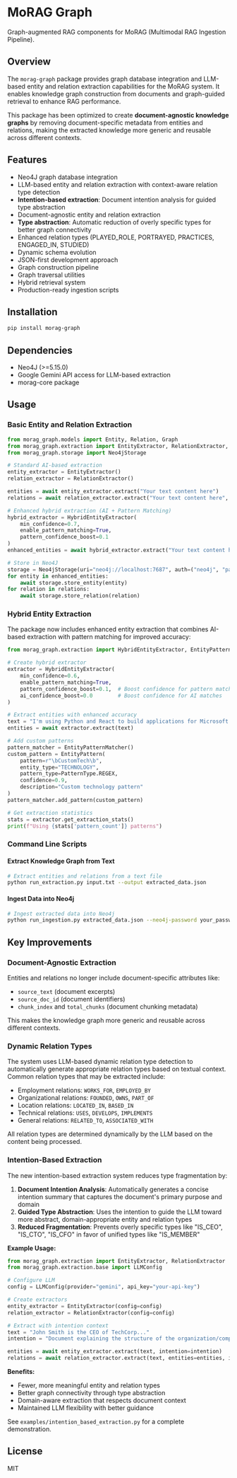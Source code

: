 # MoRAG Graph

Graph-augmented RAG components for MoRAG (Multimodal RAG Ingestion Pipeline).

## Overview

The `morag-graph` package provides graph database integration and LLM-based entity and relation extraction capabilities for the MoRAG system. It enables knowledge graph construction from documents and graph-guided retrieval to enhance RAG performance.

This package has been optimized to create **document-agnostic knowledge graphs** by removing document-specific metadata from entities and relations, making the extracted knowledge more generic and reusable across different contexts.

## Features

- Neo4J graph database integration
- LLM-based entity and relation extraction with context-aware relation type detection
- **Intention-based extraction**: Document intention analysis for guided type abstraction
- Document-agnostic entity and relation extraction
- **Type abstraction**: Automatic reduction of overly specific types for better graph connectivity
- Enhanced relation types (PLAYED_ROLE, PORTRAYED, PRACTICES, ENGAGED_IN, STUDIED)
- Dynamic schema evolution
- JSON-first development approach
- Graph construction pipeline
- Graph traversal utilities
- Hybrid retrieval system
- Production-ready ingestion scripts

## Installation

```bash
pip install morag-graph
```

## Dependencies

- Neo4J (>=5.15.0)
- Google Gemini API access for LLM-based extraction
- morag-core package

## Usage

### Basic Entity and Relation Extraction

```python
from morag_graph.models import Entity, Relation, Graph
from morag_graph.extraction import EntityExtractor, RelationExtractor, HybridEntityExtractor
from morag_graph.storage import Neo4jStorage

# Standard AI-based extraction
entity_extractor = EntityExtractor()
relation_extractor = RelationExtractor()

entities = await entity_extractor.extract("Your text content here")
relations = await relation_extractor.extract("Your text content here", entities)

# Enhanced hybrid extraction (AI + Pattern Matching)
hybrid_extractor = HybridEntityExtractor(
    min_confidence=0.7,
    enable_pattern_matching=True,
    pattern_confidence_boost=0.1
)
enhanced_entities = await hybrid_extractor.extract("Your text content here")

# Store in Neo4J
storage = Neo4jStorage(uri="neo4j://localhost:7687", auth=("neo4j", "password"))
for entity in enhanced_entities:
    await storage.store_entity(entity)
for relation in relations:
    await storage.store_relation(relation)
```

### Hybrid Entity Extraction

The package now includes enhanced entity extraction that combines AI-based extraction with pattern matching for improved accuracy:

```python
from morag_graph.extraction import HybridEntityExtractor, EntityPatternMatcher, EntityPattern, PatternType

# Create hybrid extractor
extractor = HybridEntityExtractor(
    min_confidence=0.6,
    enable_pattern_matching=True,
    pattern_confidence_boost=0.1,  # Boost confidence for pattern matches
    ai_confidence_boost=0.0        # Boost confidence for AI matches
)

# Extract entities with enhanced accuracy
text = "I'm using Python and React to build applications for Microsoft."
entities = await extractor.extract(text)

# Add custom patterns
pattern_matcher = EntityPatternMatcher()
custom_pattern = EntityPattern(
    pattern=r"\bCustomTech\b",
    entity_type="TECHNOLOGY",
    pattern_type=PatternType.REGEX,
    confidence=0.9,
    description="Custom technology pattern"
)
pattern_matcher.add_pattern(custom_pattern)

# Get extraction statistics
stats = extractor.get_extraction_stats()
print(f"Using {stats['pattern_count']} patterns")
```

### Command Line Scripts

#### Extract Knowledge Graph from Text

```bash
# Extract entities and relations from a text file
python run_extraction.py input.txt --output extracted_data.json
```

#### Ingest Data into Neo4j

```bash
# Ingest extracted data into Neo4j
python run_ingestion.py extracted_data.json --neo4j-password your_password --clear
```

## Key Improvements

### Document-Agnostic Extraction

Entities and relations no longer include document-specific attributes like:
- `source_text` (document excerpts)
- `source_doc_id` (document identifiers)
- `chunk_index` and `total_chunks` (document chunking metadata)

This makes the knowledge graph more generic and reusable across different contexts.

### Dynamic Relation Types

The system uses LLM-based dynamic relation type detection to automatically generate appropriate relation types based on textual context. Common relation types that may be extracted include:
- Employment relations: `WORKS_FOR`, `EMPLOYED_BY`
- Organizational relations: `FOUNDED`, `OWNS`, `PART_OF`
- Location relations: `LOCATED_IN`, `BASED_IN`
- Technical relations: `USES`, `DEVELOPS`, `IMPLEMENTS`
- General relations: `RELATED_TO`, `ASSOCIATED_WITH`

All relation types are determined dynamically by the LLM based on the content being processed.

### Intention-Based Extraction

The new intention-based extraction system reduces type fragmentation by:

1. **Document Intention Analysis**: Automatically generates a concise intention summary that captures the document's primary purpose and domain
2. **Guided Type Abstraction**: Uses the intention to guide the LLM toward more abstract, domain-appropriate entity and relation types
3. **Reduced Fragmentation**: Prevents overly specific types like "IS_CEO", "IS_CTO", "IS_CFO" in favor of unified types like "IS_MEMBER"

**Example Usage:**

```python
from morag_graph.extraction import EntityExtractor, RelationExtractor
from morag_graph.extraction.base import LLMConfig

# Configure LLM
config = LLMConfig(provider="gemini", api_key="your-api-key")

# Create extractors
entity_extractor = EntityExtractor(config=config)
relation_extractor = RelationExtractor(config=config)

# Extract with intention context
text = "John Smith is the CEO of TechCorp..."
intention = "Document explaining the structure of the organization/company"

entities = await entity_extractor.extract(text, intention=intention)
relations = await relation_extractor.extract(text, entities=entities, intention=intention)
```

**Benefits:**
- Fewer, more meaningful entity and relation types
- Better graph connectivity through type abstraction
- Domain-aware extraction that respects document context
- Maintained LLM flexibility with better guidance

See `examples/intention_based_extraction.py` for a complete demonstration.

## License

MIT